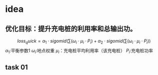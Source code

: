 # idea
## 优化目标：提升充电桩的利用率和总输出功。
$$ loss_quick = \alpha_1\cdot sigomid (\sum(\omega_i\cdot\mu_i\cdot P_i)+ \alpha_2\cdot sigomid (\sum(\omega_i\cdot\mu_i\cdot P_i))$$
$\alpha_1$:平衡参数1
$\omega_i$:地点权重
$\mu_i$：充电桩平均利用率（该充电桩）
$P_i$:充电桩功率
## task 01
